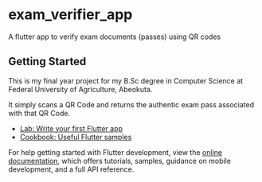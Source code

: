 # exam_verifier_app

A flutter app to verify exam documents (passes) using QR codes

## Getting Started

This is my final year project for my B.Sc degree in Computer Science at Federal University of Agriculture, Abeokuta.

It simply scans a QR Code and returns the authentic exam pass associated with that QR Code. 

- [Lab: Write your first Flutter app](https://docs.flutter.dev/get-started/codelab)
- [Cookbook: Useful Flutter samples](https://docs.flutter.dev/cookbook)

For help getting started with Flutter development, view the
[online documentation](https://docs.flutter.dev/), which offers tutorials,
samples, guidance on mobile development, and a full API reference.
